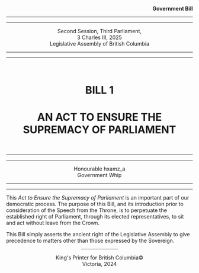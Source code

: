 <div align="right">

**Government Bill**

</div>

<div align="center">

<hr />
<hr />

Second Session, Third Parliament,  
3 Charles III, 2025  
Legislative Assembly of British Columbia  

<hr />
<hr />

<br />

<h1>BILL 1</h1>
<h1>AN ACT TO ENSURE THE SUPREMACY OF PARLIAMENT</h1>

<br />

<hr />
<hr />

Honourable hxamz_a  
Government Whip

<hr />
<hr />

</div>

This *Act to Ensure the Supremacy of Parliament* is an important part of our democratic process. The purpose of this Bill, and its introduction prior to consideration of the Speech from the Throne, is to perpetuate the established right of Parliament, through its elected representatives, to sit and act without leave from the Crown.

This Bill simply asserts the ancient right of the Legislative Assembly to give precedence to matters other than those expressed by the Sovereign.

<div align="center">

<hr width="20%" />

King's Printer for British Columbia©  
Victoria, 2024

</div>
